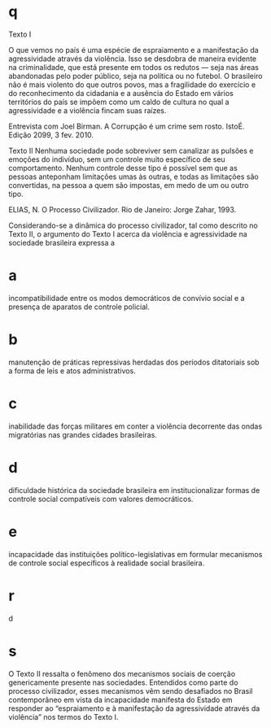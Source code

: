# q
Texto I

O que vemos no país é uma espécie de espraiamento e a manifestação da agressividade através da violência. Isso se desdobra de maneira evidente na criminalidade, que está presente em todos os redutos — seja nas áreas abandonadas pelo poder público, seja na política ou no futebol. O brasileiro não é mais violento do que outros povos, mas a fragilidade do exercício e do reconhecimento da cidadania e a ausência do Estado em vários territórios do país se impõem como um caldo de cultura no qual a agressividade e a violência fincam suas raízes.

Entrevista com Joel Birman. A Corrupção é um crime sem rosto. IstoÉ. Edição 2099, 3 fev. 2010.

Texto II Nenhuma sociedade pode sobreviver sem canalizar as pulsões e emoções do indivíduo, sem um controle muito específico de seu comportamento. Nenhum controle desse tipo é possível sem que as pessoas anteponham limitações umas às outras, e todas as limitações são convertidas, na pessoa a quem são impostas, em medo de um ou outro tipo.

ELIAS, N. O Processo Civilizador. Rio de Janeiro: Jorge Zahar, 1993.

Considerando-se a dinâmica do processo civilizador, tal como descrito no Texto II, o argumento do Texto I acerca da violência e agressividade na sociedade brasileira expressa a

# a
incompatibilidade entre os modos democráticos de convívio social e a presença de aparatos de controle policial.

# b
manutenção de práticas repressivas herdadas dos períodos ditatoriais sob a forma de leis e atos administrativos.

# c
inabilidade das forças militares em conter a violência decorrente das ondas migratórias nas grandes cidades brasileiras.

# d
dificuldade histórica da sociedade brasileira em institucionalizar formas de controle social compatíveis com valores democráticos.

# e
incapacidade das instituições político-legislativas em formular mecanismos de controle social específicos à realidade social brasileira.

# r
d

# s
O Texto II ressalta o fenômeno dos mecanismos sociais de coerção genericamente presente nas sociedades. Entendidos como parte do processo civilizador, esses mecanismos vêm sendo desafiados no Brasil contemporâneo em vista da incapacidade manifesta do Estado em responder ao “espraiamento e à manifestação da agressividade através da violência” nos termos do Texto I.
